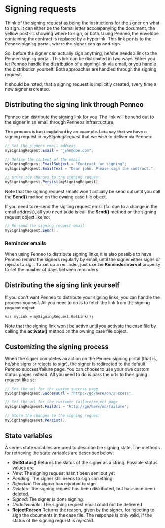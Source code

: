 # Signing requests
Think of the signing request as being the instructions for the signer on what to sign. It can either be the formal letter accompanying the document, the yellow post-its showing where to sign, or both. Using Penneo, the envelope containing the contract is replaced by a hyperlink. This link points to the Penneo signing portal, where the signer can go and sign.

So, before the signer can actually sign anything, he/she needs a link to the Penneo signing portal. This link can be distributed in two ways. Either you let Penneo handle the distribution of a signing link via email, or you handle the distribution yourself. Both approaches are handled through the signing request.

It should be noted, that a signing request is implicitly created, every time a new signer is created.

## Distributing the signing link through Penneo
Penneo can distribute the signing link for you. The link will be send out to the signer in an email through Penneos infrastructure.

The process is best explained by an example. Lets say that we have a signing request in _mySigningRequest_ that we wish to deliver via Penneo:

```csharp
// Set the signers email address
mySigningRequest.Email = "john@doe.com";

// Define the content of the email
mySigningRequest.EmailSubject = "Contract for signing";
mySigningRequest.EmailText = "Dear john. Please sign the contract.";

// Store the changes to the signing request
mySigningRequest.Persist(mySigningRequest);
```

Note that the signing request emails won't actually be send out until you call the __Send()__ method on the owning case file object.

If you need to re-send the signing request email (fx. due to a change in the email address), all you need to do is call the __Send()__ method on the signing request object like so:

```csharp
// Re-send the signing request email
mySigningRequest.Send();
```

### Reminder emails
When using Penneo to distribute signing links, it is also possible to have Penneo remind the signers regularly by email, until the signer either signs or rejects to sign. To set up a reminder, just use the __ReminderInterval__ property to set the number of days between reminders.

## Distributing the signing link yourself
If you don't want Penneo to distribute your signing links, you can handle the process yourself. All you need to do is to fetch the link from the signing request object:

```csharo
var myLink = mySigningRequest.GetLink();
```

Note that the signing link won't be active until you activate the case file by calling the __activate()__ method on the owning case file object.

## Customizing the signing process
When the signer completes an action on the Penneo signing portal (that is, he/she signs or rejects to sign), the signer is redirected to the default Penneo success/failure page. You can choose to use your own custom status pages instead. All you need to do is pass the urls to the signing request like so:

```csharp
// Set the url for the custom success page
mySigningRequest.SuccessUrl = "http://go/here/on/success";

// Set the url for the customer failure/reject page
mySigningRequeset.FailUrl = "http://go/here/on/failure";

// Store the changes to the signing request
mySigningRequeset.Persist();
```

## State variables
A series state variables are used to describe the signing state. The methods for retrieving the state variables are described below:

* __GetStatus()__
Returns the status of the signer as a string. Possible status values are:
 * _New_: The signing request hasn't been sent out yet
 * _Pending_: The signer still needs to sign something.
 * _Rejected_: The signer has rejected to sign
 * _Deleted_: The signing request has been distributed, but has since been deleted.
 * _Signed_: The signer is done signing.
 * _Undeliverable_: The signing request email could not be delivered
* __RejectReason__
Returns the reason, given by the signer, for rejecting to sign the documents in the case file. The response is only valid, if the status of the signing request is _rejected_.
